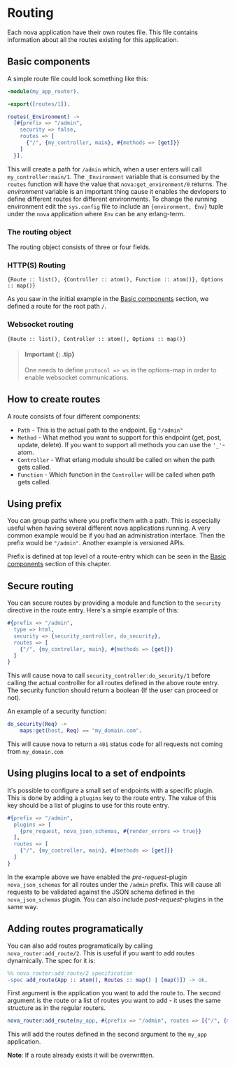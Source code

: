 # Routing

Each nova application have their own routes file. This file contains information about all the routes existing for this application.

## Basic components

A simple route file could look something like this:

```erlang
-module(my_app_router).

-export([routes/1]).

routes(_Environment) ->
  [#{prefix => "/admin",
    security => false,
    routes => [
      {"/", {my_controller, main}, #{methods => [get]}}
    ]
  }].
```

This will create a path for `/admin` which, when a user enters will call `my_controller:main/1`. The `_Environment` variable that is consumed by the `routes` function will have the value that `nova:get_environment/0` returns. The *environment* variable is an important thing cause it enables the devlopers to define different routes for different environments. To change the running environment edit the `sys.config` file to include an `{environment, Env}` tuple under the `nova` application where `Env` can be any erlang-term.

### The routing object

The routing object consists of three or four fields.

### HTTP(S) Routing ###

```
{Route :: list(), {Controller :: atom(), Function :: atom()}, Options :: map()}
```

As you saw in the initial example in the [Basic components](#basic-components) section, we defined a route for the root path `/`.

### Websocket routing ###

```
{Route :: list(), Controller :: atom(), Options :: map()}
```

> #### Important {: .tip}
>
> One needs to define `protocol => ws` in the options-map in order to enable websocket communications.


## How to create routes

A route consists of four different components:

* `Path` - This is the actual path to the endpoint. Eg `"/admin"`
* `Method` - What method you want to support for this endpoint (get, post, update, delete). If you want to support all methods you can use the `'_'`-atom.
* `Controller` - What erlang module should be called on when the path gets called.
* `Function` - Which function in the `Controller` will be called when path gets called.

## Using prefix

You can group paths where you prefix them with a path. This is especially useful when having several different nova applications running. A very common example would be if you had an administration interface. Then the prefix would be `"/admin"`. Another example is versioned APIs.

Prefix is defined at top level of a route-entry which can be seen in the [Basic components](#basic-components) section of this chapter.

## Secure routing

You can secure routes by providing a module and function to the `security` directive in the route entry. Here's a simple example of this:

```erlang
#{prefix => "/admin",
  type => html,
  security => {security_controller, do_security},
  routes => [
    {"/", {my_controller, main}, #{methods => [get]}}
  ]
}
```

This will cause nova to call `security_controller:do_security/1` before calling the actual controller for all routes defined in the above route entry.
The security function should return a boolean (If the user can proceed or not).


An example of a security function:


```erlang
do_security(Req) ->
    maps:get(host, Req) == "my_domain.com".
```

This will cause nova to return a `401` status code for all requests not coming from `my_domain.com`

## Using plugins local to a set of endpoints

It's possible to configure a small set of endpoints with a specific plugin. This is done by adding a `plugins` key to the route entry. The value of this key should be a list of plugins to use for this route entry.

```erlang
#{prefix => "/admin",
  plugins => [
    {pre_request, nova_json_schemas, #{render_errors => true}}
  ],
  routes => [
    {"/", {my_controller, main}, #{methods => [get]}}
  ]
}
```

In the example above we have enabled the *pre-request*-plugin `nova_json_schemas` for all routes under the `/admin` prefix. This will cause all requests to be validated against the JSON schema defined in the `nova_json_schemas` plugin.
You can also include *post-request*-plugins in the same way.


## Adding routes programatically

You can also add routes programatically by calling `nova_router:add_route/2`. This is useful if you want to add routes dynamically. The spec for it is:

```erlang
%% nova_router:add_route/2 specification
-spec add_route(App :: atom(), Routes :: map() | [map()]) -> ok.
```

First argument is the application you want to add the route to. The second argument is the route or a list of routes you want to add - it uses the same structure as in the regular routers.

```erlang
nova_router:add_route(my_app, #{prefix => "/admin", routes => [{"/", {my_controller, main}, #{methods => [get]}}]}).
```

This will add the routes defined in the second argument to the `my_app` application.

**Note**: If a route already exists it will be overwritten.
